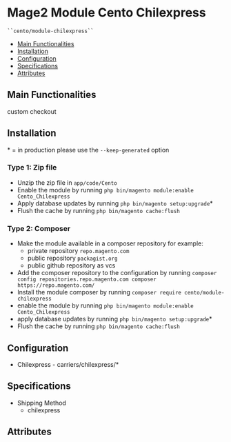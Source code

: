 # Mage2 Module Cento Chilexpress

    ``cento/module-chilexpress``

 - [Main Functionalities](#markdown-header-main-functionalities)
 - [Installation](#markdown-header-installation)
 - [Configuration](#markdown-header-configuration)
 - [Specifications](#markdown-header-specifications)
 - [Attributes](#markdown-header-attributes)


## Main Functionalities
custom checkout

## Installation
\* = in production please use the `--keep-generated` option

### Type 1: Zip file

 - Unzip the zip file in `app/code/Cento`
 - Enable the module by running `php bin/magento module:enable Cento_Chilexpress`
 - Apply database updates by running `php bin/magento setup:upgrade`\*
 - Flush the cache by running `php bin/magento cache:flush`

### Type 2: Composer

 - Make the module available in a composer repository for example:
    - private repository `repo.magento.com`
    - public repository `packagist.org`
    - public github repository as vcs
 - Add the composer repository to the configuration by running `composer config repositories.repo.magento.com composer https://repo.magento.com/`
 - Install the module composer by running `composer require cento/module-chilexpress`
 - enable the module by running `php bin/magento module:enable Cento_Chilexpress`
 - apply database updates by running `php bin/magento setup:upgrade`\*
 - Flush the cache by running `php bin/magento cache:flush`


## Configuration

 - Chilexpress - carriers/chilexpress/*


## Specifications

 - Shipping Method
	- chilexpress


## Attributes




